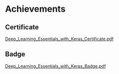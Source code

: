 

# Achievements
## Certificate
[Deep_Learning_Essentials_with_Keras_Certificate.pdf](https://prod-files-secure.s3.us-west-2.amazonaws.com/03e82b26-cccb-4906-bb56-adabcbdc0655/f5cf1405-8a02-49a4-beb6-3d50b033ba6e/Deep_Learning_Essentials_with_Keras_Certificate.pdf?X-Amz-Algorithm=AWS4-HMAC-SHA256&X-Amz-Content-Sha256=UNSIGNED-PAYLOAD&X-Amz-Credential=ASIAZI2LB466QEZBZPQP%2F20250201%2Fus-west-2%2Fs3%2Faws4_request&X-Amz-Date=20250201T101356Z&X-Amz-Expires=3600&X-Amz-Security-Token=IQoJb3JpZ2luX2VjEMj%2F%2F%2F%2F%2F%2F%2F%2F%2F%2FwEaCXVzLXdlc3QtMiJIMEYCIQColdBDSdUjaR3ExcwyD7skmJsIFRXPos%2FM1X3X2Nf4OgIhAN2%2FLHQG0SPA%2FFNEXobL%2BV5O8ziiK2UfsvxfeZhLumYBKogECNH%2F%2F%2F%2F%2F%2F%2F%2F%2F%2FwEQABoMNjM3NDIzMTgzODA1IgzvCUn1X3KWi%2FOr2v0q3ANLe0r1yJdACBdxwQ4UMFBQABuMjSkHI9qA3JMN9zS%2Fm22x%2FzoofxJQoMRW3434OHMQTheYFZQOHsElSVP%2FpsdgfBFfnikhv%2FdMGbImRiOpJId7diVbyeM1IlVTVveF%2BTdQ0%2Bx7K4FhGLmjM6OBFabJtJKs2%2FH%2FVIwF2dch81PYlSo1Uww2uyKtpRMrxGw9m8Vqhg7k%2BX1mpPY6zrEGnXvmKbR%2BSPt3qdgXOadxlzSndPxybiCkHkMC9%2BUQf32HAld4kNUnMZzh0JUTZU2kIm%2Fx7TEz3o2yFAz4MXKW573vkqy3yeDvKls79HzVE5IWHTXx8LIOkz9MXzYo82yEWBQLndc2cXob7IWjTkNtX1mabLcMi66N02xERSJl3Jxr4R86Np5ZDWpNHPfXMUTD5oqBj7KbUhPTs42CO1PQ8Es2c5w8zWWsvPyr4cwyyqzElnPxzRYes%2FLVdlAcjhOxQgstZE7ADh8PgDlE9aLkahmcaMuTkp3qvmlQGWkx5GVVwD%2BXqMaUupwKzqkg3YxyiLuQWJmrgzL5VZWhOq0C%2FKE54hfmTD082W0Uv2pBj%2BQhC6nGF9khIBQRr4CEee4DqqhD9JkD4MdE4Q3sXFSmNtpRyZlwexlP%2FOEYstKkeTC%2FpPe8BjqkAf2H6yhDvdRxIoHrqAVgrMdHdDe%2B78BlwEHN3KjqGLYc3TZbHimBTMq5NvZHFXHEz8PSF7XUI2mwKZpNjbgPY13bXYYpQEMd3gMdwuxk0CCT9o9oas56CNt85vznqTgh7wZG77zGoFMY5y1J5TUYB9c4cwusgf2rYlUvy1unfMxrWKj0JZvd8MLwk5dwgOPbP4DhRiHU4VXhhUsaBxxb3EqlSoJX&X-Amz-Signature=22e9eec98cd332c5ea8a44b42a80187bd228193135911a24b924ffec9fd952e9&X-Amz-SignedHeaders=host&x-id=GetObject)
## Badge
[Deep_Learning_Essentials_with_Keras_Badge.pdf](https://prod-files-secure.s3.us-west-2.amazonaws.com/03e82b26-cccb-4906-bb56-adabcbdc0655/5c209097-6d96-477f-a031-edc11aa6225f/Deep_Learning_Essentials_with_Keras_Badge.pdf?X-Amz-Algorithm=AWS4-HMAC-SHA256&X-Amz-Content-Sha256=UNSIGNED-PAYLOAD&X-Amz-Credential=ASIAZI2LB466QEZBZPQP%2F20250201%2Fus-west-2%2Fs3%2Faws4_request&X-Amz-Date=20250201T101356Z&X-Amz-Expires=3600&X-Amz-Security-Token=IQoJb3JpZ2luX2VjEMj%2F%2F%2F%2F%2F%2F%2F%2F%2F%2FwEaCXVzLXdlc3QtMiJIMEYCIQColdBDSdUjaR3ExcwyD7skmJsIFRXPos%2FM1X3X2Nf4OgIhAN2%2FLHQG0SPA%2FFNEXobL%2BV5O8ziiK2UfsvxfeZhLumYBKogECNH%2F%2F%2F%2F%2F%2F%2F%2F%2F%2FwEQABoMNjM3NDIzMTgzODA1IgzvCUn1X3KWi%2FOr2v0q3ANLe0r1yJdACBdxwQ4UMFBQABuMjSkHI9qA3JMN9zS%2Fm22x%2FzoofxJQoMRW3434OHMQTheYFZQOHsElSVP%2FpsdgfBFfnikhv%2FdMGbImRiOpJId7diVbyeM1IlVTVveF%2BTdQ0%2Bx7K4FhGLmjM6OBFabJtJKs2%2FH%2FVIwF2dch81PYlSo1Uww2uyKtpRMrxGw9m8Vqhg7k%2BX1mpPY6zrEGnXvmKbR%2BSPt3qdgXOadxlzSndPxybiCkHkMC9%2BUQf32HAld4kNUnMZzh0JUTZU2kIm%2Fx7TEz3o2yFAz4MXKW573vkqy3yeDvKls79HzVE5IWHTXx8LIOkz9MXzYo82yEWBQLndc2cXob7IWjTkNtX1mabLcMi66N02xERSJl3Jxr4R86Np5ZDWpNHPfXMUTD5oqBj7KbUhPTs42CO1PQ8Es2c5w8zWWsvPyr4cwyyqzElnPxzRYes%2FLVdlAcjhOxQgstZE7ADh8PgDlE9aLkahmcaMuTkp3qvmlQGWkx5GVVwD%2BXqMaUupwKzqkg3YxyiLuQWJmrgzL5VZWhOq0C%2FKE54hfmTD082W0Uv2pBj%2BQhC6nGF9khIBQRr4CEee4DqqhD9JkD4MdE4Q3sXFSmNtpRyZlwexlP%2FOEYstKkeTC%2FpPe8BjqkAf2H6yhDvdRxIoHrqAVgrMdHdDe%2B78BlwEHN3KjqGLYc3TZbHimBTMq5NvZHFXHEz8PSF7XUI2mwKZpNjbgPY13bXYYpQEMd3gMdwuxk0CCT9o9oas56CNt85vznqTgh7wZG77zGoFMY5y1J5TUYB9c4cwusgf2rYlUvy1unfMxrWKj0JZvd8MLwk5dwgOPbP4DhRiHU4VXhhUsaBxxb3EqlSoJX&X-Amz-Signature=639e8ff8c998b749eaa38cc8837e921a7441ab233c69528e51f42fe004b8cb9c&X-Amz-SignedHeaders=host&x-id=GetObject)
